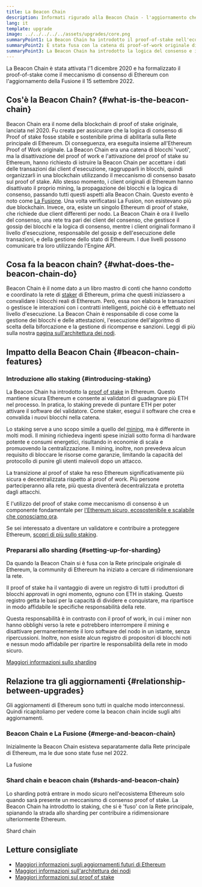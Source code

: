```yaml
---
title: La Beacon Chain
description: Informati rigurado alla Beacon Chain - l'aggiornamento che ha introdotto la prova-di-interesse Ethereum.
lang: it
template: upgrade
image: ../../../../../assets/upgrades/core.png
summaryPoint1: La Beacon Chain ha introdotto il proof-of-stake nell'ecosistema Ethereum.
summaryPoint2: È stata fusa con la catena di proof-of-work originale di Ethereum nel settembre 2022.
summaryPoint3: La Beacon Chain ha introdotto la logica del consenso e il protocollo di gossip del blocco, che ora protegge Ethereum.
---
```


<UpgradeStatus isShipped dateKey="page-upgrades-beacon-date">
  La Beacon Chain è stata attivata l'1 dicembre 2020 e ha formalizzato il proof-of-stake come il meccanismo di consenso di Ethereum con l'aggiornamento della Fusione il 15 settembre 2022.
</UpgradeStatus>

## Cos'è la Beacon Chain? {#what-is-the-beacon-chain}

Beacon Chain era il nome della blockchain di proof of stake originale, lanciata nel 2020. Fu creata per assicurare che la logica di consenso di Proof of stake fosse stabile e sostenibile prima di abilitarla sulla Rete principale di Ethereum. Di conseguenza, era eseguita insieme all'Ethereum Proof of Work originale. La Beacon Chain era una catena di blocchi 'vuoti', ma la disattivazione del proof of work e l'attivazione del proof of stake su Ethereum, hanno richiesto di istruire la Beacon Chain per accettare i dati delle transazioni dai client d'esecuzione, raggrupparli in blocchi, quindi organizzarli in una blockchain utilizzando il meccanismo di consenso basato sul proof of stake. Allo stesso momento, i client originali di Ethereum hanno disattivato il proprio mining, la propagazione dei blocchi e la logica di consenso, passando tutti questi aspetti alla Beacon Chain. Questo evento è noto come [La Fusione](/roadmap/merge/). Una volta verificatasi La Fusion, non esistevano più due blockchain. Invece, ora, esiste un singolo Ethereum di proof of stake, che richiede due client differenti per nodo. La Beacon Chain è ora il livello del consenso, una rete tra pari dei client del consenso, che gestisce il gossip dei blocchi e la logica di consenso, mentre i client originali formano il livello d'esecuzione, responsabile del gossip e dell'esecuzione delle transazioni, e della gestione dello stato di Ethereum. I due livelli possono comunicare tra loro utilizzando l'Engine API.

## Cosa fa la beacon chain? {#what-does-the-beacon-chain-do}

Beacon Chain è il nome dato a un libro mastro di conti che hanno condotto e coordinato la rete di [staker](/staking/) di Ethereum, prima che questi iniziassero a convalidare i blocchi reali di Ethereum. Però, essa non elabora le transazioni o gestisce le interazioni con i contratti intelligenti, poiché ciò è effettuato nel livello d'esecuzione. La Beacon Chain è responsabile di cose come la gestione dei blocchi e delle attestazioni, l'esecuzione dell'algoritmo di scelta della biforcazione e la gestione di ricompense e sanzioni. Leggi di più sulla nostra [pagina sull'architettura dei nodi](/developers/docs/nodes-and-clients/node-architecture/#node-comparison).

## Impatto della Beacon Chain {#beacon-chain-features}

### Introduzione allo staking {#introducing-staking}

La Beacon Chain ha introdotto la [proof of stake](/developers/docs/consensus-mechanisms/pos/) in Ethereum. Questo mantiene sicura Ethereum e consente ai validatori di guadagnare più ETH nel processo. In pratica, lo staking prevede di puntare ETH per poter attivare il software del validatore. Come staker, esegui il software che crea e convalida i nuovi blocchi nella catena.

Lo staking serve a uno scopo simile a quello del [mining](/developers/docs/mining/), ma è differente in molti modi. Il mining richiedeva ingenti spese iniziali sotto forma di hardware potente e consumi energetici, risultando in economie di scala e promuovendo la centralizzazione. Il mining, inoltre, non prevedeva alcun requisito di bloccare le risorse come garanzie, limitando la capacità del protocollo di punire gli utenti malevoli dopo un attacco.

La transizione al proof of stake ha reso Ethereum significativamente più sicura e decentralizzata rispetto al proof of work. Più persone parteciperanno alla rete, più questa diventerà decentralizzata e protetta dagli attacchi.

E l'utilizzo del proof of stake come meccanismo di consenso è un componente fondamentale per [l'Ethereum sicuro, ecosostenibile e scalabile che conosciamo ora](/roadmap/vision/).

<InfoBanner emoji=":money_bag:">
  Se sei interessato a diventare un validatore e contribuire a proteggere Ethereum, <a href="/staking/">scopri di più sullo staking</a>.
</InfoBanner>

### Prepararsi allo sharding {#setting-up-for-sharding}

Da quando la Beacon Chain si è fusa con la Rete principale originale di Ethereum, la community di Ethereum ha iniziato a cercare di ridimensionare la rete.

Il proof of stake ha il vantaggio di avere un registro di tutti i produttori di blocchi approvati in ogni momento, ognuno con ETH in staking. Questo registro getta le basi per la capacità di dividere e conquistare, ma ripartisce in modo affidabile le specifiche responsabilità della rete.

Questa responsabilità è in contrasto con il proof of work, in cui i miner non hanno obblighi verso la rete e potrebbero interrompere il mining e disattivare permanentemente il loro software del nodo in un istante, senza ripercussioni. Inoltre, non esiste alcun registro di propositori di blocchi noti e nessun modo affidabile per ripartire le responsabilità della rete in modo sicuro.

[Maggiori informazioni sullo sharding](/roadmap/danksharding/)

## Relazione tra gli aggiornamenti {#relationship-between-upgrades}

Gli aggiornamenti di Ethereum sono tutti in qualche modo interconnessi. Quindi ricapitoliamo per vedere come la beacon chain incide sugli altri aggiornamenti.

### Beacon Chain e La Fusione {#merge-and-beacon-chain}

Inizialmente la Beacon Chain esisteva separatamente dalla Rete principale di Ethereum, ma le due sono state fuse nel 2022.

<ButtonLink to="/roadmap/merge/">
  La fusione
</ButtonLink>

### Shard chain e beacon chain {#shards-and-beacon-chain}

Lo sharding potrà entrare in modo sicuro nell'ecosistema Ethereum solo quando sarà presente un meccanismo di consenso proof of stake. La Beacon Chain ha introdotto lo staking, che si è 'fuso' con la Rete principale, spianando la strada allo sharding per contribuire a ridimensionare ulteriormente Ethereum.

<ButtonLink to="/roadmap/danksharding/">
  Shard chain
</ButtonLink>

## Letture consigliate

- [Maggiori informazioni sugli aggiornamenti futuri di Ethereum](/roadmap/vision)
- [Maggiori informazioni sull'architettura dei nodi](/developers/docs/nodes-and-clients/node-architecture)
- [Maggiori informazioni sul proof of stake](/developers/docs/consensus-mechanisms/pos)
